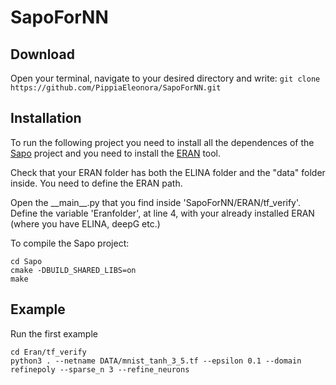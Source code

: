 # SapoForNN

## Download
Open your terminal, navigate to your desired directory and write:
``git clone https://github.com/PippiaEleonora/SapoForNN.git``

## Installation

To run the following project you need to install all the dependences of the [Sapo](https://github.com/dreossi/sapo) project and you need to install the [ERAN](https://github.com/eth-sri/eran/tree/45edbce4dcbeeffb1d77c4f056f2725868b73ef5) tool.

Check that your ERAN folder has both the ELINA folder and the "data" folder inside.
You need to define the ERAN path.

Open the \_\_main\_\_.py that you find inside 'SapoForNN/ERAN/tf_verify'. Define the variable 'Eranfolder', at line 4, with your already installed ERAN (where you have ELINA, deepG etc.)


To compile the Sapo project:

``` 
cd Sapo 
cmake -DBUILD_SHARED_LIBS=on
make
```


## Example
Run the first example

``` 
cd Eran/tf_verify
python3 . --netname DATA/mnist_tanh_3_5.tf --epsilon 0.1 --domain refinepoly --sparse_n 3 --refine_neurons
```

